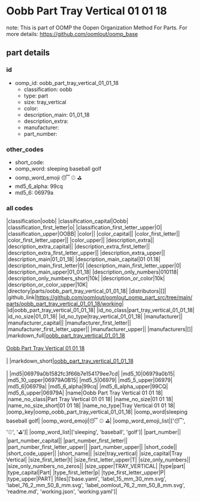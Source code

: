 # Oobb Part Tray Vertical 01 01 18  

note: This is part of OOMP the Oopen Organization Method For Parts. For more details: https://github.com/oomlout/oomp_base

##  part details





### id
* oomp_id: oobb_part_tray_vertical_01_01_18
  * classification: oobb
  * type: part
  * size: tray_vertical
  * color: 
  * description_main: 01_01_18
  * description_extra: 
  * manufacturer: 
  * part_number: 

### other_codes
* short_code: 
* oomp_word: sleeping baseball golf
* oomp_word_emoji :sleeping: :baseball: :golf:
* md5_6_alpha: 99cq
* md5_6: 06979a

### all codes 
|classification|oobb|
|classification_capital|Oobb|
|classification_first_letter|o|
|classification_first_letter_upper|O|
|classification_upper|OOBB|
|color||
|color_capital||
|color_first_letter||
|color_first_letter_upper||
|color_upper||
|description_extra||
|description_extra_capital||
|description_extra_first_letter||
|description_extra_first_letter_upper||
|description_extra_upper||
|description_main|01_01_18|
|description_main_capital|01 01.18|
|description_main_first_letter|0|
|description_main_first_letter_upper|0|
|description_main_upper|01_01_18|
|description_only_numbers|010118|
|description_only_numbers_short|10k|
|description_or_color|10k|
|description_or_color_upper|10K|
|directory|parts/oobb_part_tray_vertical_01_01_18|
|distributors|[]|
|github_link|https://github.com/oomlout/oomlout_oomp_part_src/tree/main/parts/oobb_part_tray_vertical_01_01_18/working|
|id|oobb_part_tray_vertical_01_01_18|
|id_no_class|part_tray_vertical_01_01_18|
|id_no_size|01_01_18|
|id_no_type|tray_vertical_01_01_18|
|manufacturer||
|manufacturer_capital||
|manufacturer_first_letter||
|manufacturer_first_letter_upper||
|manufacturer_upper||
|manufacturers|[]|
|markdown_full|[oobb_part_tray_vertical_01_01_18](https://github.com/oomlout/oomlout_oomp_part_src/tree/main/parts/oobb_part_tray_vertical_01_01_18/working)<br>[](https://github.com/oomlout/oomlout_oomp_part_src/tree/main/parts/oobb_part_tray_vertical_01_01_18/working)<br>[Oobb Part Tray Vertical 01 01 18](https://github.com/oomlout/oomlout_oomp_part_src/tree/main/parts/oobb_part_tray_vertical_01_01_18/working)<br><br>|
|markdown_short|[oobb_part_tray_vertical_01_01_18](https://github.com/oomlout/oomlout_oomp_part_src/tree/main/parts/oobb_part_tray_vertical_01_01_18/working)<br><br>|
|md5|06979a0b1582fc3f66b7e154179ee7cd|
|md5_10|06979a0b15|
|md5_10_upper|06979A0B15|
|md5_5|06979|
|md5_5_upper|06979|
|md5_6|06979a|
|md5_6_alpha|99cq|
|md5_6_alpha_upper|99CQ|
|md5_6_upper|06979A|
|name|Oobb Part Tray Vertical 01 01 18|
|name_no_class|Part Tray Vertical 01 01 18|
|name_no_size|01 01 18|
|name_no_size_short|01 01 18|
|name_no_type|Tray Vertical 01 01 18|
|oomp_key|oomp_oobb_part_tray_vertical_01_01_18|
|oomp_word|sleeping baseball golf|
|oomp_word_emoji|:sleeping: :baseball: :golf:|
|oomp_word_emoji_list|[':sleeping:', ':baseball:', ':golf:']|
|oomp_word_list|['sleeping', 'baseball', 'golf']|
|part_number||
|part_number_capital||
|part_number_first_letter||
|part_number_first_letter_upper||
|part_number_upper||
|short_code||
|short_code_upper||
|short_name||
|size|tray_vertical|
|size_capital|Tray Vertical|
|size_first_letter|t|
|size_first_letter_upper|T|
|size_only_numbers||
|size_only_numbers_no_zeros||
|size_upper|TRAY_VERTICAL|
|type|part|
|type_capital|Part|
|type_first_letter|p|
|type_first_letter_upper|P|
|type_upper|PART|
|files|['base.yaml', 'label_15_mm_30_mm.svg', 'label_76_2_mm_50_8_mm.svg', 'label_oomlout_76_2_mm_50_8_mm.svg', 'readme.md', 'working.json', 'working.yaml']|
